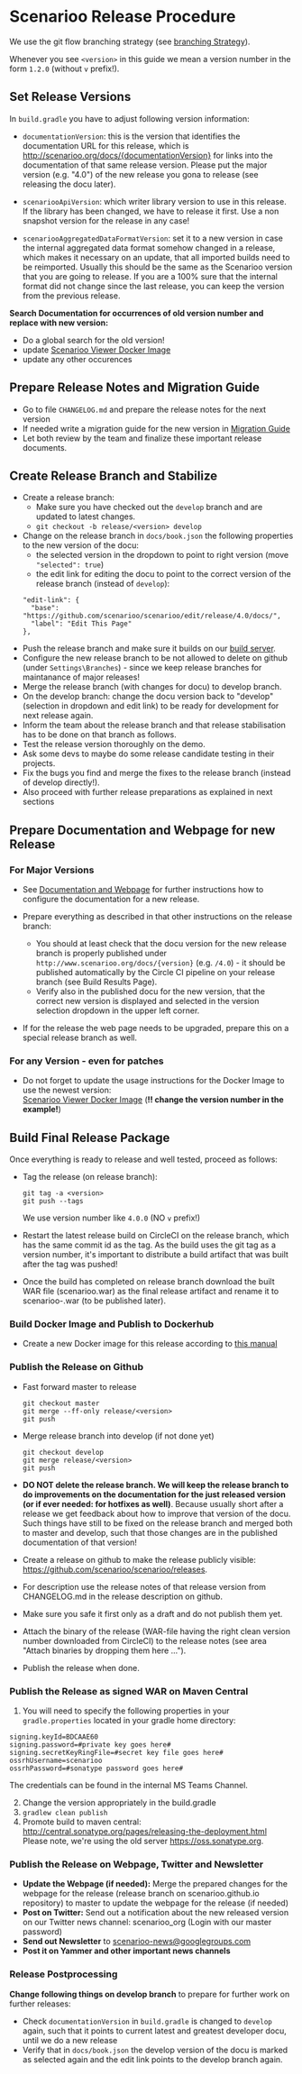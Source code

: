 # Scenarioo Release Procedure

We use the git flow branching strategy (see [branching Strategy](Branching-strategy.md)).

Whenever you see `<version>` in this guide we mean a version number in the form `1.2.0` (without `v` prefix!).

## Set Release Versions

In `build.gradle` you have to adjust following version information:

* `documentationVersion`: this is the version that identifies the documentation URL for this release, which is http://scenarioo.org/docs/{documentationVersion} for links into the documentation of that same release version. Please put the major version (e.g. "4.0") of the new release you gona to release (see releasing the docu later).

* `scenariooApiVersion`: which writer library version to use in this release. If the library has been changed, we have to release it first. Use a non snapshot version for the release in any case!

* `scenariooAggregatedDataFormatVersion`: set it to a new version in case the internal aggregated data format somehow changed in a release, which makes it necessary on an update, that all imported builds need to be reimported. 
Usually this should be the same as the Scenarioo version that you are going to release. If you are a 100% sure that the internal format did not change since the last release, you can keep the version from the previous release.

**Search Documentation for occurrences of old version number and replace with new version:**
* Do a global search for the old version!
* update [Scenarioo Viewer Docker Image](../tutorial/Scenarioo-Viewer-Docker-Image.md)
* update any other occurences 
                   
## Prepare Release Notes and Migration Guide

* Go to file `CHANGELOG.md` and prepare the release notes for the next version
* If needed write a migration guide for the new version in [Migration Guide](../Migration-Guide.md)
* Let both review by the team and finalize these important release documents.

## Create Release Branch and Stabilize

* Create a release branch:
  * Make sure you have checked out the `develop` branch and are updated to latest changes.
  * `git checkout -b release/<version> develop`
* Change on the release branch in `docs/book.json` the following properties to the new version of the docu:
    * the selected version in the dropdown to point to right version (move `"selected": true`)
    * the edit link for editing the docu to point to the correct version of the release branch (instead of `develop`): 
    ```
    "edit-link": {
      "base": "https://github.com/scenarioo/scenarioo/edit/release/4.0/docs/",
      "label": "Edit This Page"
    },
    ```
* Push the release branch and make sure it builds on our [build server](Build-Server).
* Configure the new release branch to be not allowed to delete on github (under `Settings\Branches`) - since we keep release branches for maintanance of major releases!
* Merge the release branch (with changes for docu) to develop branch.
* On the develop branch: change the docu version back to "develop" (selection in dropdown and edit link) to be ready for development for next release again.
* Inform the team about the release branch and that release stabilisation has to be done on that branch as follows.
* Test the release version thoroughly on the demo.
* Ask some devs to maybe do some release candidate testing in their projects.
* Fix the bugs you find and merge the fixes to the release branch (instead of develop directly!).
* Also proceed with further release preparations as explained in next sections

## Prepare Documentation and Webpage for new Release

### For Major Versions

* See [Documentation and Webpage](Documentation-and-Webpage.md) for further instructions how to configure the documentation for a new release.
 
* Prepare everything as described in that other instructions on the release branch:
   * You should at least check that the docu version for the new release branch is properly published under `http://www.scenarioo.org/docs/{version}` (e.g. `/4.0`) - it should be published automatically by the Circle CI pipeline on your release branch (see Build Results Page).
   * Verify also in the published docu for the new version, that the correct new version is displayed and selected in the version selection dropdown in the upper left corner.
   
* If for the release the web page needs to be upgraded, prepare this on a special release branch as well.

### For any Version - even for patches

* Do not forget to update the usage instructions for the Docker Image to use the newest version:     
    [Scenarioo Viewer Docker Image](../tutorial/Scenarioo-Viewer-Docker-Image.md) 
    (**!! change the version number in the example!**)
 
## Build Final Release Package

Once everything is ready to release and well tested, proceed as follows:

  * Tag the release (on release branch):
    ```
    git tag -a <version>
    git push --tags
    ```
    We use version number like `4.0.0` (NO `v` prefix!)
    
  * Restart the latest release build on CircleCI on the release branch, which has the same commit id as the tag.
    As the build uses the git tag as a version number, it's important to distribute a build artifact that was built after the tag was pushed!
    
  * Once the build has completed on release branch download the built WAR file (scenarioo.war) as the final release artifact and rename it to scenarioo-<version>.war (to be published later).

### Build Docker Image and Publish to Dockerhub

* Create a new Docker image for this release according to [this manual](Building-the-Docker-Image)

### Publish the Release on Github

* Fast forward master to release
    ```
    git checkout master
    git merge --ff-only release/<version>
    git push
    ```
  
* Merge release branch into develop (if not done yet)
    ```
    git checkout develop
    git merge release/<version>
    git push
    ```
    
* **DO NOT delete the release branch. We will keep the release branch to do improvements on the documentation for the just released version (or if ever needed: for hotfixes as well)**. Because usually short after a release we get feedback about how to improve that version of the docu. Such things have still to be fixed on the release branch and merged both to master and develop, such that those changes are in the published documentation of that version!
* Create a release on github to make the release publicly visible: https://github.com/scenarioo/scenarioo/releases. 
* For description use the release notes of that release version from CHANGELOG.md in the release description on github.
* Make sure you safe it first only as a draft and do not publish them yet.  
* Attach the binary of the release (WAR-file having the right clean version number downloaded from CircleCI) to the release notes (see area "Attach binaries by dropping them here ...").
* Publish the release when done.

### Publish the Release as signed WAR on Maven Central

1. You will need to specify the following properties in your `gradle.properties` located in your gradle home directory:

```
signing.keyId=BDCAAE60
signing.password=#private key goes here#
signing.secretKeyRingFile=#secret key file goes here#
ossrhUsername=scenarioo
ossrhPassword=#sonatype password goes here#
```
The credentials can be found in the internal MS Teams Channel.

2. Change the version appropriately in the build.gradle
3. `gradlew clean publish`
4. Promote build to maven central:
http://central.sonatype.org/pages/releasing-the-deployment.html  
   Please note, we're using the old server https://oss.sonatype.org.

### Publish the Release on Webpage, Twitter and Newsletter

* **Update the Webpage (if needed):** Merge the prepared changes for the webpage for the release (release branch on scenarioo.github.io repository) to master to update the webpage for the release (if needed)
* **Post on Twitter:** Send out a notification about the new released version on our Twitter news channel: scenarioo_org (Login with our master password)
* **Send out Newsletter** to scenarioo-news@googlegroups.com
* **Post it on Yammer and other important news channels**

### Release Postprocessing

**Change following things on develop branch** to prepare for further work on further releases:
* Check `documentationVersion` in `build.gradle` is changed to `develop` again, such that it points to current latest and greatest developer docu, until we do a new release
* Verify that in `docs/book.json` the develop version of the docu is marked as selected again and the edit link points to the develop branch again.
